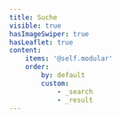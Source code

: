 ```yaml
---
title: Suche
visible: true
hasImageSwiper: true
hasLeaflet: true
content:
    items: '@self.modular'
    order:
        by: default
        custom:
            - _search
            - _result
---
```

